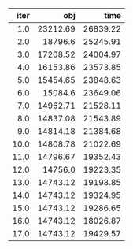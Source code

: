 |   iter |        obj |       time |
| ------:| ----------:| ----------:|
|  $1.0$ | $23212.69$ | $26839.22$ |
|  $2.0$ |  $18796.6$ | $25245.91$ |
|  $3.0$ | $17208.52$ | $24004.97$ |
|  $4.0$ | $16153.86$ | $23573.85$ |
|  $5.0$ | $15454.65$ | $23848.63$ |
|  $6.0$ |  $15084.6$ | $23649.06$ |
|  $7.0$ | $14962.71$ | $21528.11$ |
|  $8.0$ | $14837.08$ | $21543.89$ |
|  $9.0$ | $14814.18$ | $21384.68$ |
| $10.0$ | $14808.78$ | $21022.69$ |
| $11.0$ | $14796.67$ | $19352.43$ |
| $12.0$ |  $14756.0$ | $19223.35$ |
| $13.0$ | $14743.12$ | $19198.85$ |
| $14.0$ | $14743.12$ | $19324.95$ |
| $15.0$ | $14743.12$ | $19286.65$ |
| $16.0$ | $14743.12$ | $18026.87$ |
| $17.0$ | $14743.12$ | $19429.57$ |

